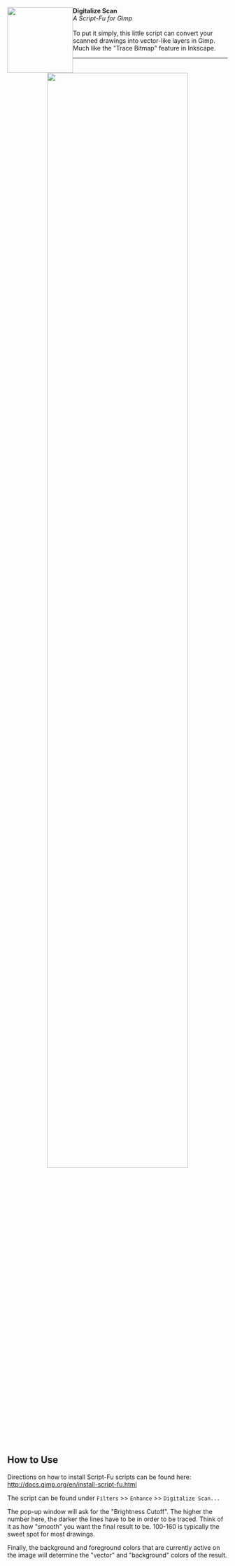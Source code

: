 <p align="left" style="line-height: 18px;">
  <img style="float:left;" src="https://i.imgur.com/xr2fsN4.png" height=150px>

  **Digitalize Scan**<br>
  *A Script-Fu for Gimp*
  <br>
  <br>
  To put it simply, this little script can convert your scanned drawings into vector-like layers in Gimp. Much like the "Trace Bitmap" feature in Inkscape.
</p>
<hr>
<p align="center"><img src="https://i.imgur.com/naYjB4B.png" width=80%></p>

## How to Use

Directions on how to install Script-Fu scripts can be found here: http://docs.gimp.org/en/install-script-fu.html

The script can be found under `Filters` >> `Enhance` >> `Digitalize Scan...`

The pop-up window will ask for the "Brightness Cutoff". The higher the number here, the darker the lines have to be in order to be traced. Think of it as how "smooth" you want the final result to be. 100-160 is typically the sweet spot for most drawings.

Finally, the background and foreground colors that are currently active on the image will determine the "vector" and "background" colors of the result.
